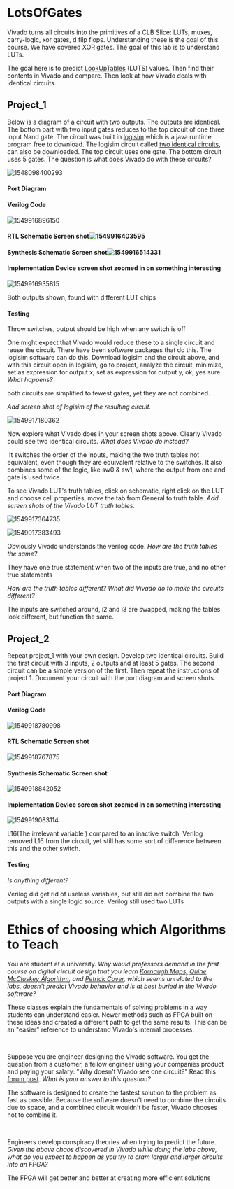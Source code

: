 # LotsOfGates
Vivado turns all circuits into the primitives of a CLB Slice: LUTs, muxes, carry-logic, xor gates, d flip flops. Understanding these is the goal of this course. We have covered XOR gates.  The goal of this lab is to understand LUTs. 

The goal here is to predict [LookUpTables](https://en.wikipedia.org/wiki/Lookup_table) (LUTS) values.
Then find their contents in Vivado and compare.
Then look at how Vivado deals with identical circuits. 

## Project_1

Below is a diagram of a circuit with two outputs. The outputs are identical. The bottom part with two input gates reduces to the top circuit of one three input Nand gate. The circuit was built in  [logisim](https://sourceforge.net/projects/circuit/) which is a java runtime program free to download. The logisim circuit called [two identical circuits](https://github.com/ENES-246DigitalElectronics/ENES246/blob/master/-4LotsOfGates/TwoIdenticalCircuits.circ), can also be downloaded.  The top circuit uses one gate. The bottom circuit uses 5 gates.  The question is what does Vivado do with these circuits?

![1548098400293](1548098400293.png)

#### Port Diagram

#### Verilog Code

![1549916896150](1549916896150.png)

#### RTL Schematic Screen shot![1549916403595](1549916403595.png)

#### Synthesis Schematic Screen shot![1549916514331](1549916514331.png)

#### Implementation Device screen shot zoomed in on something interesting

![1549916935815](1549916935815.png)

Both outputs shown, found with different LUT chips

#### Testing

Throw switches, output should be high when any switch is off

One might expect that Vivado would reduce these to a single circuit and reuse the circuit. There have been software packages that do this.  The logisim software can do this. Download logisim and the circuit above, and with this circuit open in logisim, go to project, analyze the circuit, minimize, set as expression for output x, set as expression for output y, ok, yes sure. *What happens?*

both circuits are simplified to fewest gates, yet they are not combined.



*Add screen shot of logisim of the resulting circuit.*  

![1549917180362](1549917180362.png)

Now explore what Vivado does in your screen shots above. Clearly Vivado could see two identical circuits. *What does Vivado do instead?*

​	It switches the order of the inputs, making the two truth tables not equivalent, even though they are equivalent relative to the switches. It also combines some of the logic, like sw0 & sw1, where the output from one and gate is used twice.

To see Vivado LUT's truth tables, click on schematic, right click on the LUT and choose cell properties, move the tab from General to truth table. *Add screen shots of the Vivado LUT truth tables.* 

![1549917364735](1549917364735.png)

![1549917383493](1549917383493.png)

Obviously Vivado understands the verilog code. *How are the truth tables the same?* 

 They have one true statement when two of the inputs are true, and no other true statements

*How are the truth tables different? What did Vivado do to make the circuits different?* 

The inputs are switched around, i2 and i3 are swapped, making the tables look different, but function the same.

## Project_2

Repeat project_1 with your own design. Develop two identical circuits. Build the first circuit with 3 inputs, 2 outputs and at least 5 gates. The second circuit can be a simple version of the first.  Then repeat the instructions of project 1.  Document your circuit with the port diagram and screen shots. 

#### Port Diagram

#### Verilog Code

![1549918780998](1549918780998.png)

#### RTL Schematic Screen shot

![1549918767875](1549918767875.png)

#### Synthesis Schematic Screen shot

![1549918842052](1549918842052.png)

#### Implementation Device screen shot zoomed in on something interesting

![1549919083114](1549919083114.png)

L16(The irrelevant variable ) compared to an inactive switch. Verilog removed L16 from the circuit, yet still has some sort of difference between this and the other switch.

#### Testing

*Is anything different?* 

Verilog did get rid of useless variables, but still did not combine  the two outputs with a single logic source. Verilog still  used two LUTs

# Ethics of choosing which Algorithms to Teach

You are student at a university. *Why would professors demand in the first course on digital circuit design that you learn  [Karnaugh Maps,](https://en.wikipedia.org/wiki/Karnaugh_map)  [Quine McCluskey Algorithm](https://en.wikipedia.org/wiki/Quine%E2%80%93McCluskey_algorithm), and  [Petrick Cover](https://en.wikipedia.org/wiki/Petrick%27s_method), which seems unrelated to the labs, doesn't predict Vivado behavior and is at best buried in the Vivado software?*

These classes explain the fundamentals of solving problems in a way students can understand easier. Newer methods such as  FPGA built on these ideas and created a different path to get the same results. This can be an "easier" reference to understand Vivado's internal processes.

​	

Suppose you are engineer designing the Vivado software. You get the question from a customer, a fellow engineer using your companies product and paying your salary: "Why doesn't Vivado see one circuit?" Read this [forum post](https://forums.xilinx.com/t5/Synthesis/Question-about-LUT-usage-in-a-very-very-simple-combinatorial/td-p/221143).  *What is your answer to this question?*   

The software is designed to create the fastest solution to the problem as fast as possible. Because the software doesn't need to combine the circuits due to space, and a combined circuit wouldn't be faster, Vivado chooses not to combine it.

​	

Engineers develop conspiracy theories when trying to predict the future. *Given the above chaos discovered in Vivado while doing the labs above, what do you expect to happen as you try to cram larger and larger circuits into an FPGA?* 

The FPGA will get better and better at creating more efficient solutions